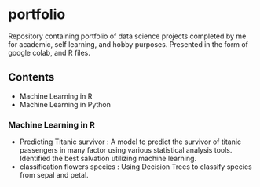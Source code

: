 # portfolio
Repository containing portfolio of data science projects completed by me for academic, self learning, and hobby purposes. Presented in the form of google colab, and R files.
## Contents
- Machine Learning in R
- Machine Learning in Python
### Machine Learning in R
- Predicting Titanic survivor : A model to predict the survivor of titanic passengers in many factor using various statistical analysis tools. Identified the best salvation utilizing machine learning.
- classification flowers species : Using Decision Trees to classify species from sepal and petal.
